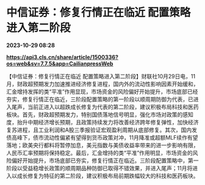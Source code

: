 # 中信证券：修复行情正在临近 配置策略进入第二阶段

**2023-10-29 08:28**

**https://api3.cls.cn/share/article/1500336?os=web&sv=7.7.5&app=CailianpressWeb**

【中信证券：修复行情正在临近 配置策略进入第二阶段】财联社10月29日电，11月，财政超预期发力加速推进经济修复进程，国内外的流动性影响因素开始缓和，汇金增持发挥的类“平准”作用显现，市场资金的风险偏好开始提升，市场底部已经夯实，修复行情正在临近，三阶段配置策略的第一阶段以顺周期防御为代表，已进入尾声，当前正进入以超跌成长修复为代表的第二阶段，建议积极布局科技和医药板块。首先，财政超预期发力，特别国债落地信号明显，强化市场对政策的感知度，抬升中期经济增长预期，且政策持续发力将改善经济跨年修复弹性，加快经济复苏进程，且工业利润和A股三季报验证宏观盈利周期从底部修复。其次，国内发债高峰下，债市流动性偏紧有望得到货币政策对冲，11月降准或超额MLF续作有望落地；欧美央行都料将暂停加息，美元指数与美债收益率带来的进一步影响有限，人民币汇率预期将保持稳定。最后，汇金增持的类“平准”作用明显，市场资金的风险偏好开始提升，市场底部已夯实，修复行情正在临近。三阶段配置策略中，第一阶段以受益稳增长政策的顺周期品种防御已取得不错效果，并进入尾声；11月将进入以成长修复为特征的第二阶段，建议积极布局前期跌幅较大的科技和医药板块。